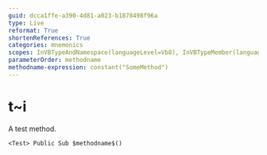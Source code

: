 ```yaml
---
guid: dcca1ffe-a390-4d81-a023-b1878498f96a
type: Live
reformat: True
shortenReferences: True
categories: mnemonics
scopes: InVBTypeAndNamespace(languageLevel=Vb8), InVBTypeMember(languageLevel=Vb8)
parameterOrder: methodname
methodname-expression: constant("SomeMethod")
---
```


# t~i

A test method.

```
<Test> Public Sub $methodname$()
```
